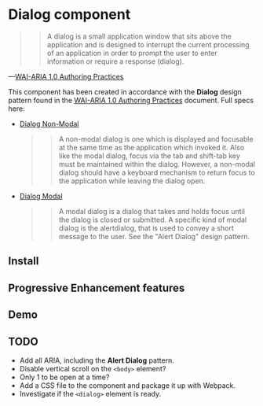 # Dialog component

>>A dialog is a small application window that sits above the application and is designed to interrupt the current processing of an application in order to prompt the user to enter information or require a response (dialog).

—[WAI-ARIA 1.0 Authoring Practices](https://www.w3.org/TR/wai-aria-practices/#dialog_nonmodal)

This component has been created in accordance with the **Dialog** design pattern found in the [WAI-ARIA 1.0 Authoring Practices](https://www.w3.org/TR/wai-aria-practices/#dialog_nonmodal) document. Full specs here:

* [Dialog Non-Modal](https://www.w3.org/TR/wai-aria-practices/#dialog_nonmodal)

  >>A non-modal dialog is one which is displayed and focusable at the same time as the application which invoked it. Also like the modal dialog, focus via the tab and shift-tab key must be maintained within the dialog. However, a non-modal dialog should have a keyboard mechanism to return focus to the application while leaving the dialog open.
* [Dialog Modal](https://www.w3.org/TR/wai-aria-practices/#modal_dialog)

  >>A modal dialog is a dialog that takes and holds focus until the dialog is closed or submitted. A specific kind of modal dialog is the alertdialog, that is used to convey a short message to the user. See the "Alert Dialog" design pattern.

## Install

## Progressive Enhancement features

## Demo

## TODO

* Add all ARIA, including the **Alert Dialog** pattern.
* Disable vertical scroll on the `<body>` element?
* Only 1 to be open at a time?
* Add a CSS file to the component and package it up with Webpack.
* Investigate if the `<dialog>` element is ready.
